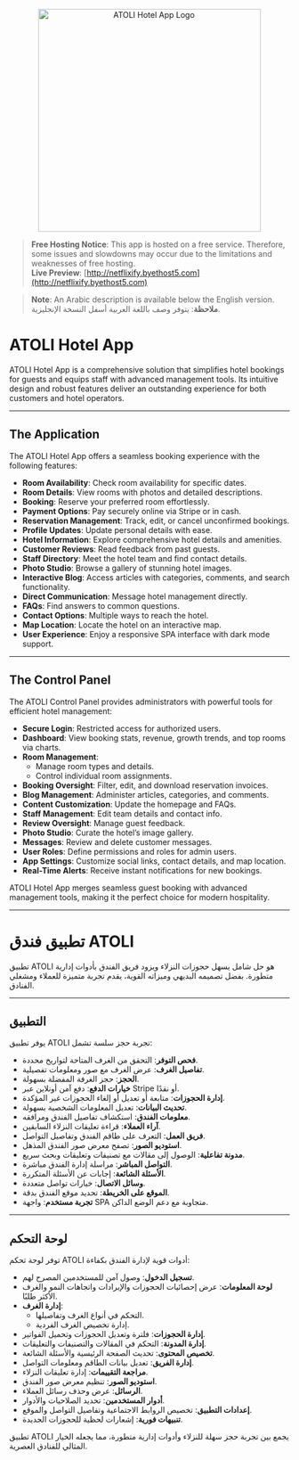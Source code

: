 <p align="center">
    <a href="http://netflixify.byethost5.com" target="_blank">
        <img src="http://netflixify.byethost5.com/storage/media/settings/app.logo-name.png" width="400" alt="ATOLI Hotel App Logo">
    </a>
</p>

> **Free Hosting Notice**: This app is hosted on a free service. Therefore, some issues and slowdowns may occur due to the limitations and weaknesses of free hosting.  
> **Live Preview**: [http://netflixify.byethost5.com](http://netflixify.byethost5.com)

> **Note**: An Arabic description is available below the English version.
> **ملاحظة**: يتوفر وصف باللغة العربية أسفل النسخة الإنجليزية.

# ATOLI Hotel App
ATOLI Hotel App is a comprehensive solution that simplifies hotel bookings for guests and equips staff with advanced management tools. Its intuitive design and robust features deliver an outstanding experience for both customers and hotel operators.

---

## The Application
The ATOLI Hotel App offers a seamless booking experience with the following features:

- **Room Availability**: Check room availability for specific dates.
- **Room Details**: View rooms with photos and detailed descriptions.
- **Booking**: Reserve your preferred room effortlessly.
- **Payment Options**: Pay securely online via Stripe or in cash.
- **Reservation Management**: Track, edit, or cancel unconfirmed bookings.
- **Profile Updates**: Update personal details with ease.
- **Hotel Information**: Explore comprehensive hotel details and amenities.
- **Customer Reviews**: Read feedback from past guests.
- **Staff Directory**: Meet the hotel team and find contact details.
- **Photo Studio**: Browse a gallery of stunning hotel images.
- **Interactive Blog**: Access articles with categories, comments, and search functionality.
- **Direct Communication**: Message hotel management directly.
- **FAQs**: Find answers to common questions.
- **Contact Options**: Multiple ways to reach the hotel.
- **Map Location**: Locate the hotel on an interactive map.
- **User Experience**: Enjoy a responsive SPA interface with dark mode support.

---

## The Control Panel
The ATOLI Control Panel provides administrators with powerful tools for efficient hotel management:

- **Secure Login**: Restricted access for authorized users.
- **Dashboard**: View booking stats, revenue, growth trends, and top rooms via charts.
- **Room Management**:
    - Manage room types and details.
    - Control individual room assignments.
- **Booking Oversight**: Filter, edit, and download reservation invoices.
- **Blog Management**: Administer articles, categories, and comments.
- **Content Customization**: Update the homepage and FAQs.
- **Staff Management**: Edit team details and contact info.
- **Review Oversight**: Manage guest feedback.
- **Photo Studio**: Curate the hotel’s image gallery.
- **Messages**: Review and delete customer messages.
- **User Roles**: Define permissions and roles for admin users.
- **App Settings**: Customize social links, contact details, and map location.
- **Real-Time Alerts**: Receive instant notifications for new bookings.

ATOLI Hotel App merges seamless guest booking with advanced management tools, making it the perfect choice for modern hospitality.

---

# تطبيق فندق ATOLI
تطبيق ATOLI هو حل شامل يسهل حجوزات النزلاء ويزود فريق الفندق بأدوات إدارية متطورة. بفضل تصميمه البديهي وميزاته القوية، يقدم تجربة متميزة للعملاء ومشغلي الفنادق.

---

## التطبيق
يوفر تطبيق ATOLI تجربة حجز سلسة تشمل:

- **فحص التوفر**: التحقق من الغرف المتاحة لتواريخ محددة.
- **تفاصيل الغرف**: عرض الغرف مع صور ومعلومات تفصيلية.
- **الحجز**: حجز الغرفة المفضلة بسهولة.
- **خيارات الدفع**: دفع آمن أونلاين عبر Stripe أو نقدًا.
- **إدارة الحجوزات**: متابعة أو تعديل أو إلغاء الحجوزات غير المؤكدة.
- **تحديث البيانات**: تعديل المعلومات الشخصية بسهولة.
- **معلومات الفندق**: استكشاف تفاصيل الفندق ومرافقه.
- **آراء العملاء**: قراءة تعليقات النزلاء السابقين.
- **فريق العمل**: التعرف على طاقم الفندق وتفاصيل التواصل.
- **استوديو الصور**: تصفح معرض صور الفندق المذهل.
- **مدونة تفاعلية**: الوصول إلى مقالات مع تصنيفات وتعليقات وبحث سريع.
- **التواصل المباشر**: مراسلة إدارة الفندق مباشرة.
- **الأسئلة الشائعة**: إجابات عن الأسئلة المتكررة.
- **وسائل الاتصال**: خيارات تواصل متعددة.
- **الموقع على الخريطة**: تحديد موقع الفندق بدقة.
- **تجربة مستخدم**: واجهة SPA متجاوبة مع دعم الوضع الداكن.

---

## لوحة التحكم
توفر لوحة تحكم ATOLI أدوات قوية لإدارة الفندق بكفاءة:

- **تسجيل الدخول**: وصول آمن للمستخدمين المصرح لهم.
- **لوحة المعلومات**: عرض إحصائيات الحجوزات والإيرادات واتجاهات النمو والغرف الأكثر طلبًا.
- **إدارة الغرف**:
    - التحكم في أنواع الغرف وتفاصيلها.
    - إدارة تخصيص الغرف الفردية.
- **إدارة الحجوزات**: فلترة وتعديل الحجوزات وتحميل الفواتير.
- **إدارة المدونة**: التحكم في المقالات والتصنيفات والتعليقات.
- **تخصيص المحتوى**: تحديث الصفحة الرئيسية والأسئلة الشائعة.
- **إدارة الفريق**: تعديل بيانات الطاقم ومعلومات التواصل.
- **مراجعة التقييمات**: إدارة تعليقات النزلاء.
- **استوديو الصور**: تنظيم معرض صور الفندق.
- **الرسائل**: عرض وحذف رسائل العملاء.
- **أدوار المستخدمين**: تحديد الصلاحيات والأدوار.
- **إعدادات التطبيق**: تخصيص الروابط الاجتماعية وتفاصيل التواصل والموقع.
- **تنبيهات فورية**: إشعارات لحظية للحجوزات الجديدة.

تطبيق ATOLI يجمع بين تجربة حجز سهلة للنزلاء وأدوات إدارية متطورة، مما يجعله الخيار المثالي للفنادق العصرية.

